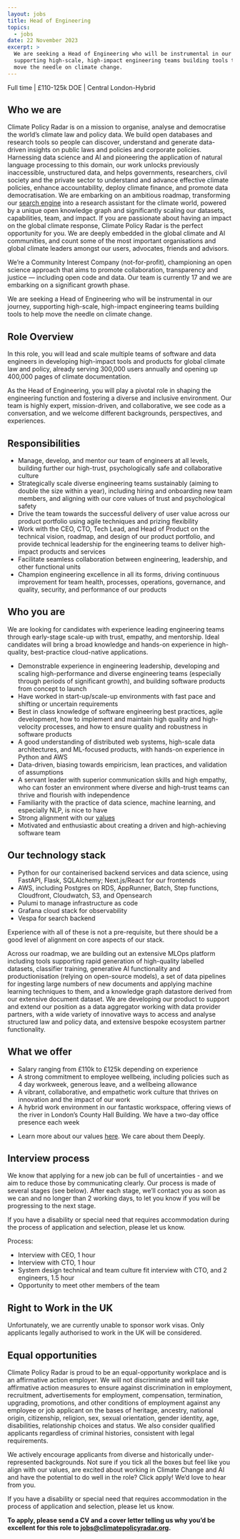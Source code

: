 ```yaml
---
layout: jobs
title: Head of Engineering
topics:
  - jobs
date: 22 November 2023
excerpt: >
  We are seeking a Head of Engineering who will be instrumental in our journey,
  supporting high-scale, high-impact engineering teams building tools to help
  move the needle on climate change.
---
```

Full time | £110-125k DOE | Central London-Hybrid

## Who we are

Climate Policy Radar is on a mission to organise, analyse and democratise the world’s climate law and policy data. We build open databases and research tools so people can discover, understand and generate data-driven insights on public laws and policies and corporate policies. Harnessing data science and AI and pioneering the application of natural language processing to this domain, our work unlocks previously inaccessible, unstructured data, and helps governments, researchers, civil society and the private sector to understand and advance effective climate policies, enhance accountability, deploy climate finance, and promote data democratisation. We are embarking on an ambitious roadmap, transforming our [search engine](https://app.climatepolicyradar.org) into a research assistant for the climate world, powered by a unique open knowledge graph and significantly scaling our datasets, capabilities, team, and impact. If you are passionate about having an impact on the global climate response, Climate Policy Radar is the perfect opportunity for you. We are deeply embedded in the global climate and AI communities, and count some of the most important organisations and global climate leaders amongst our users, advocates, friends and advisors.

We’re a Community Interest Company (not-for-profit), championing an open science approach that aims to promote collaboration, transparency and justice — including open code and data. Our team is currently 17 and we are embarking on a significant growth phase.

We are seeking a Head of Engineering who will be instrumental in our journey, supporting high-scale, high-impact engineering teams building tools to help move the needle on climate change.

## Role Overview

In this role, you will lead and scale multiple teams of software and data engineers in developing high-impact tools and products for global climate law and policy, already serving 300,000 users annually and opening up 400,000 pages of climate documentation.

As the Head of Engineering, you will play a pivotal role in shaping the engineering function and fostering a diverse and inclusive environment. Our team is highly expert, mission-driven, and collaborative, we see code as a conversation, and we welcome different backgrounds, perspectives, and experiences.

## Responsibilities

* Manage, develop, and mentor our team of engineers at all levels, building further our high-trust, psychologically safe and collaborative culture
* Strategically scale diverse engineering teams sustainably (aiming to double the size within a year), including hiring and onboarding new team members, and aligning with our core values of trust and psychological safety
* Drive the team towards the successful delivery of user value across our product portfolio using agile techniques and prizing flexibility
* Work with the CEO, CTO, Tech Lead, and Head of Product on the technical vision, roadmap, and design of our product portfolio, and provide technical leadership for the engineering teams to deliver high-impact products and services
* Facilitate seamless collaboration between engineering, leadership, and other functional units
* Champion engineering excellence in all its forms, driving continuous improvement for team health, processes, operations, governance, and quality, security, and performance of our products

## Who you are

We are looking for candidates with experience leading engineering teams through early-stage scale-up with trust, empathy, and mentorship. Ideal candidates will bring a broad knowledge and hands-on experience in high-quality, best-practice cloud-native applications.

* Demonstrable experience in engineering leadership, developing and scaling high-performance and diverse engineering teams (especially through periods of significant growth), and building software products from concept to launch
* Have worked in start-up/scale-up environments with fast pace and shifting or uncertain requirements
* Best in class knowledge of software engineering best practices, agile development, how to implement and maintain high quality and high-velocity processes, and how to ensure quality and robustness in software products
* A good understanding of distributed web systems, high-scale data architectures, and ML-focused products, with hands-on experience in Python and AWS
* Data-driven, biasing towards empiricism, lean practices, and validation of assumptions
* A servant leader with superior communication skills and high empathy, who can foster an environment where diverse and high-trust teams can thrive and flourish with independence
* Familiarity with the practice of data science, machine learning, and especially NLP, is nice to have
* Strong alignment with our [values](https://climatepolicyradar.org/about#values)
* Motivated and enthusiastic about creating a driven and high-achieving software team

## Our technology stack

* Python for our containerised backend services and data science, using FastAPI, Flask, SQLAlchemy; Next.js/React for our frontends
* AWS, including Postgres on RDS, AppRunner, Batch, Step functions, Cloudfront, Cloudwatch, S3, and Opensearch
* Pulumi to manage infrastructure as code
* Grafana cloud stack for observability
* Vespa for search backend

Experience with all of these is not a pre-requisite, but there should be a good level of alignment on core aspects of our stack.

Across our roadmap, we are building out an extensive MLOps platform including tools supporting rapid generation of high-quality labelled datasets, classifier training, generative AI functionality and productionisation (relying on open-source models), a set of data pipelines for ingesting large numbers of new documents and applying machine learning techniques to them, and a knowledge graph datastore derived from our extensive document dataset. We are developing our product to support and extend our position as a data aggregator working with data provider partners, with a wide variety of innovative ways to access and analyse structured law and policy data, and extensive bespoke ecosystem partner functionality.

## What we offer

* Salary ranging from £110k to £125k depending on experience
* A strong commitment to employee wellbeing, including policies such as 4 day workweek, generous leave, and a wellbeing allowance
* A vibrant, collaborative, and empathetic work culture that thrives on innovation and the impact of our work
* A hybrid work environment in our fantastic workspace, offering views of the river in London’s County Hall Building. We have a two-day office presence each week

<!---->

* Learn more about our values [here](https://climatepolicyradar.org/about#values). We care about them Deeply.

## Interview process

We know that applying for a new job can be full of uncertainties - and we aim to reduce those by communicating clearly. Our process is made of several stages (see below). After each stage, we’ll contact you as soon as we can and no longer than 2 working days, to let you know if you will be progressing to the next stage.

If you have a disability or special need that requires accommodation during the process of application and selection, please let us know.

Process:

* Interview with CEO, 1 hour
* Interview with CTO, 1 hour
* System design technical and team culture fit interview with CTO, and 2 engineers, 1.5 hour
* Opportunity to meet other members of the team

## Right to Work in the UK

Unfortunately, we are currently unable to sponsor work visas. Only applicants legally authorised to work in the UK will be considered.

## Equal opportunities

Climate Policy Radar is proud to be an equal-opportunity workplace and is an affirmative action employer. We will not discriminate and will take affirmative action measures to ensure against discrimination in employment, recruitment, advertisements for employment, compensation, termination, upgrading, promotions, and other conditions of employment against any employee or job applicant on the bases of heritage, ancestry, national origin, citizenship, religion, sex, sexual orientation, gender identity, age, disabilities, relationship choices and status. We also consider qualified applicants regardless of criminal histories, consistent with legal requirements.

We actively encourage applicants from diverse and historically under-represented backgrounds. Not sure if you tick all the boxes but feel like you align with our values, are excited about working in Climate Change and AI and have the potential to do well in the role? Click apply! We’d love to hear from you.

If you have a disability or special need that requires accommodation in the process of application and selection, please let us know.

**To apply, please send a CV and a cover letter telling us why you’d be excellent for this role to [jobs@climatepolicyradar.org](mailto:jobs@climatepolicyradar.org).**